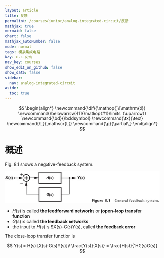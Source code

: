 ```yaml
---
layout: article
title: 反馈
permalink: /courses/junior/analog-integrated-circuit/反馈
mathjax: true
mermaid: false
chart: false
mathjax_autoNumber: false
mode: normal
tags: 模拟集成电路
key: 8.1-反馈
nav_key: courses
show_edit_on_github: false
show_date: false
sidebar:
  nav: analog-integrated-circuit
aside:
  toc: true
---
```


<!--more-->

$$
\begin{align*}
\newcommand{\dif}{\mathop{}\!\mathrm{d}}
\newcommand{\belowarrow}[1]{\mathop{#1}\limits_{\uparrow}}
\newcommand{\bd}{\boldsymbol}
\newcommand{\tx}{\text}
\newcommand{\L}{\mathscr{L}}
\newcommand{\p}{\partial\,}
\end{align*}
$$

# 概述

Fig. 8.1 shows a negative-feedback system.

![Figure 8.1 General feedback system](assets/images/Figure%208.1%20General%20feedback%20system.jpg)

* $H(s)$ is called **the feedforward networks** or **jopen-loop transfer function**
* $G(s)$ is called **the feedback networks**
* the input to $H(s)$ is $X(s)-G(s)Y(s), called **the feedback error**

The close-loop transfer function is

$$
Y(s) = H(s) [X(s)-G(s)Y(s)]\\
\frac{Y(s)}{X(s)} = \frac{H(s)}{1+G(s)G(s)}
$$

